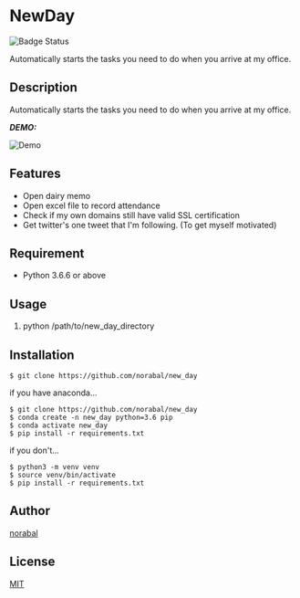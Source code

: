 # NewDay

![Badge Status](https://ci-as-a-service)

Automatically starts the tasks you need to do when you arrive at my office.

## Description

Automatically starts the tasks you need to do when you arrive at my office.


***DEMO:***

![Demo](https://image-url.gif)

## Features

- Open dairy memo
- Open excel file to record attendance
- Check if my own domains still have valid SSL certification
- Get twitter's one tweet that I'm following. (To get myself motivated)

## Requirement

- Python 3.6.6 or above

## Usage

1. python /path/to/new_day_directory

## Installation

    $ git clone https://github.com/norabal/new_day

if you have anaconda...

    $ git clone https://github.com/norabal/new_day
    $ conda create -n new_day python=3.6 pip
    $ conda activate new_day
    $ pip install -r requirements.txt

if you don't...

    $ python3 -m venv venv
    $ source venv/bin/activate
    $ pip install -r requirements.txt

## Author

[norabal](https://twitter.com/norabalwks)

## License

[MIT](http://b4b4r07.mit-license.org)

